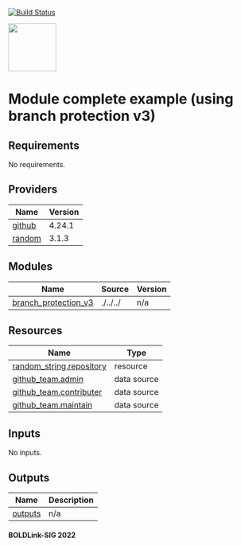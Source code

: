 [![Build Status](https://github.com/boldlink/terraform-github-repository/actions/workflows/pre-commit.yml/badge.svg)](https://github.com/boldlink/terraform-github-repository/actions)

<img src="https://avatars.githubusercontent.com/u/25388280?s=200&v=4" width="96"/>

# Module complete example (using branch protection v3)



<!-- BEGINNING OF PRE-COMMIT-TERRAFORM DOCS HOOK -->
## Requirements

No requirements.

## Providers

| Name | Version |
|------|---------|
| <a name="provider_github"></a> [github](#provider\_github) | 4.24.1 |
| <a name="provider_random"></a> [random](#provider\_random) | 3.1.3 |

## Modules

| Name | Source | Version |
|------|--------|---------|
| <a name="module_branch_protection_v3"></a> [branch\_protection\_v3](#module\_branch\_protection\_v3) | ./../../ | n/a |

## Resources

| Name | Type |
|------|------|
| [random_string.repository](https://registry.terraform.io/providers/hashicorp/random/latest/docs/resources/string) | resource |
| [github_team.admin](https://registry.terraform.io/providers/integrations/github/latest/docs/data-sources/team) | data source |
| [github_team.contributer](https://registry.terraform.io/providers/integrations/github/latest/docs/data-sources/team) | data source |
| [github_team.maintain](https://registry.terraform.io/providers/integrations/github/latest/docs/data-sources/team) | data source |

## Inputs

No inputs.

## Outputs

| Name | Description |
|------|-------------|
| <a name="output_outputs"></a> [outputs](#output\_outputs) | n/a |
<!-- END OF PRE-COMMIT-TERRAFORM DOCS HOOK -->

#### BOLDLink-SIG 2022
